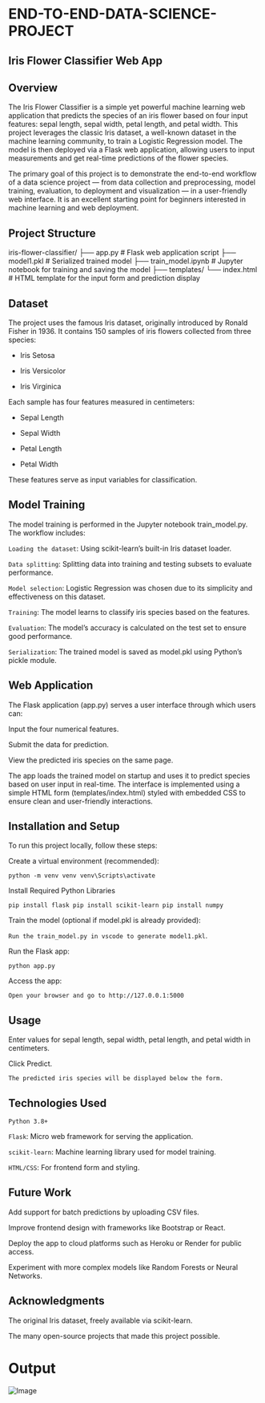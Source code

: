 # END-TO-END-DATA-SCIENCE-PROJECT


## Iris Flower Classifier Web App

## Overview

The Iris Flower Classifier is a simple yet powerful machine learning web application that predicts the species of an iris flower based on four input features: sepal length, sepal width, petal length, and petal width. This project leverages the classic Iris dataset, a well-known dataset in the machine learning community, to train a Logistic Regression model. The model is then deployed via a Flask web application, allowing users to input measurements and get real-time predictions of the flower species.

The primary goal of this project is to demonstrate the end-to-end workflow of a data science project — from data collection and preprocessing, model training, evaluation, to deployment and visualization — in a user-friendly web interface. It is an excellent starting point for beginners interested in machine learning and web deployment.

## Project Structure

iris-flower-classifier/
├── app.py               # Flask web application script
├── model1.pkl            # Serialized trained model
├── train_model.ipynb    # Jupyter notebook for training and saving the model
├── templates/
    └── index.html       # HTML template for the input form and prediction display

## Dataset

The project uses the famous Iris dataset, originally introduced by Ronald Fisher in 1936. It contains 150 samples of iris flowers collected from three species:

* Iris Setosa

* Iris Versicolor

* Iris Virginica

Each sample has four features measured in centimeters:

* Sepal Length

* Sepal Width

* Petal Length

* Petal Width

These features serve as input variables for classification.

## Model Training

The model training is performed in the Jupyter notebook train_model.py. The workflow includes:

`Loading the dataset`: Using scikit-learn’s built-in Iris dataset loader.

`Data splitting`: Splitting data into training and testing subsets to evaluate performance.

`Model selection`: Logistic Regression was chosen due to its simplicity and effectiveness on this dataset.

`Training`: The model learns to classify iris species based on the features.

`Evaluation`: The model’s accuracy is calculated on the test set to ensure good performance.

`Serialization`: The trained model is saved as model.pkl using Python’s pickle module.

## Web Application

The Flask application (app.py) serves a user interface through which users can:

Input the four numerical features.

Submit the data for prediction.

View the predicted iris species on the same page.

The app loads the trained model on startup and uses it to predict species based on user input in real-time. The interface is implemented using a simple HTML form (templates/index.html) styled with embedded CSS to ensure clean and user-friendly interactions.

## Installation and Setup

To run this project locally, follow these steps:

Create a virtual environment (recommended):

`python -m venv venv
venv\Scripts\activate`

 Install Required Python Libraries

`pip install flask
pip install scikit-learn
pip install numpy`

Train the model (optional if model.pkl is already provided):

`Run the train_model.py in vscode to generate model1.pkl`.

Run the Flask app:

`python app.py`

Access the app:

`Open your browser and go to http://127.0.0.1:5000`

## Usage

Enter values for sepal length, sepal width, petal length, and petal width in centimeters.

Click Predict.

`The predicted iris species will be displayed below the form.`

## Technologies Used

`Python 3.8+`

`Flask`: Micro web framework for serving the application.

`scikit-learn`: Machine learning library used for model training.

`HTML/CSS`: For frontend form and styling.

## Future Work

Add support for batch predictions by uploading CSV files.

Improve frontend design with frameworks like Bootstrap or React.

Deploy the app to cloud platforms such as Heroku or Render for public access.

Experiment with more complex models like Random Forests or Neural Networks.

## Acknowledgments

The original Iris dataset, freely available via scikit-learn.

The many open-source projects that made this project possible.

# Output
![Image](https://github.com/user-attachments/assets/4160b554-81a2-4b25-96aa-bf12429b118d)








